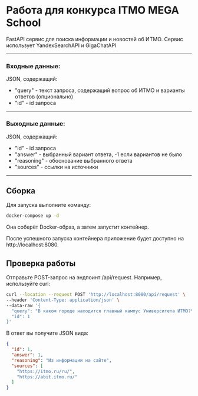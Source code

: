 # Работа для конкурса ITMO MEGA School
FastAPI сервис для поиска информации и новостей об ИТМО. Сервис использует YandexSearchAPI и GigaChatAPI

---
### Входные данные:
JSON, содержащий:
* "query" - текст запроса, содержащий вопрос об ИТМО и варианты ответов (опционально)
* "id" - id запроса
  
---
### Выходные данные:
JSON, содержащий:
* "id" - id запроса
* "answer" - выбранный вариант ответа, -1 если вариантов не было
* "reasoning" - обоснование выбранного ответа
* "sources" - ссылки на источники
---

## Сборка
Для запуска выполните команду:

```bash
docker-compose up -d
```
Она соберёт Docker-образ, а затем запустит контейнер.

После успешного запуска контейнера приложение будет доступно на http://localhost:8080.

## Проверка работы
Отправьте POST-запрос на эндпоинт /api/request. Например, используйте curl:

```bash
curl --location --request POST 'http://localhost:8080/api/request' \
--header 'Content-Type: application/json' \
--data-raw '{
  "query": "В каком городе находится главный кампус Университета ИТМО?\n1. Москва\n2. Санкт-Петербург\n3. Екатеринбург\n4. Нижний Новгород",
  "id": 1
}'
```
В ответ вы получите JSON вида:

```json
{
  "id": 1,
  "answer": 1,
  "reasoning": "Из информации на сайте",
  "sources": [
    "https://itmo.ru/ru/",
    "https://abit.itmo.ru/"
  ]
}
```
